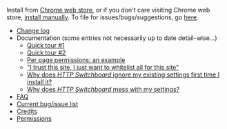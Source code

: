 Install from [Chrome web store](https://chrome.google.com/webstore/detail/http-switchboard/mghdpehejfekicfjcdbfofhcmnjhgaag), or if you don't care visiting Chrome web store, [install manually](https://github.com/gorhill/httpswitchboard/tree/master/dist). To file for issues/bugs/suggestions, go [here](https://github.com/gorhill/httpswitchboard/issues).

- [Change log](wiki/Change-log)
- Documentation (some entries not necessarily up to date detail-wise...)
    * [Quick tour #1](wiki/Quick-tour-%231%3A-1-of-7)
    * [Quick tour #2](wiki/Quick-tour-%232%3A-1-of-3)
    * [Per page permissions: an example](wiki/Per-page-permissions:-an-example)
    * ["I trust this site, I just want to whitelist all for this site"](wiki/Whitelist-all-by-default-for-a-site-you-trust)
    * [Why does *HTTP Switchboard* ignore my existing settings first time I install it?](https://github.com/gorhill/httpswitchboard/wiki/Why-does-HTTP-Switchboard-ignore-my-existing-settings-first-time-I-install-it%3F)
    * [Why does *HTTP Switchboard* mess with my settings?](https://github.com/gorhill/httpswitchboard/wiki/Why-does-HTTP-Switchboard-mess-with-my-settings%3F)
- [FAQ](wiki/FAQ)
- [Current bug/issue list](/gorhill/httpswitchboard/issues?state=open)
- [Credits](wiki/Credits)
- [Permissions](wiki/Permissions)